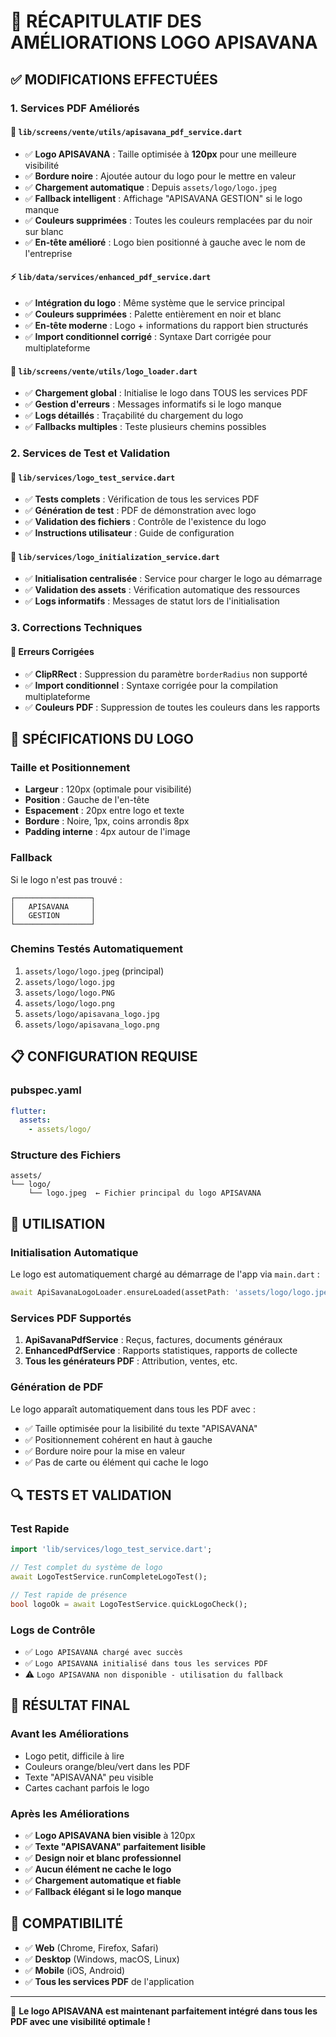 # 🎯 RÉCAPITULATIF DES AMÉLIORATIONS LOGO APISAVANA

## ✅ MODIFICATIONS EFFECTUÉES

### 1. Services PDF Améliorés

#### 📄 `lib/screens/vente/utils/apisavana_pdf_service.dart`
- ✅ **Logo APISAVANA** : Taille optimisée à **120px** pour une meilleure visibilité
- ✅ **Bordure noire** : Ajoutée autour du logo pour le mettre en valeur
- ✅ **Chargement automatique** : Depuis `assets/logo/logo.jpeg`
- ✅ **Fallback intelligent** : Affichage "APISAVANA GESTION" si le logo manque
- ✅ **Couleurs supprimées** : Toutes les couleurs remplacées par du noir sur blanc
- ✅ **En-tête amélioré** : Logo bien positionné à gauche avec le nom de l'entreprise

#### ⚡ `lib/data/services/enhanced_pdf_service.dart`
- ✅ **Intégration du logo** : Même système que le service principal
- ✅ **Couleurs supprimées** : Palette entièrement en noir et blanc
- ✅ **En-tête moderne** : Logo + informations du rapport bien structurés
- ✅ **Import conditionnel corrigé** : Syntaxe Dart corrigée pour multiplateforme

#### 🔄 `lib/screens/vente/utils/logo_loader.dart`
- ✅ **Chargement global** : Initialise le logo dans TOUS les services PDF
- ✅ **Gestion d'erreurs** : Messages informatifs si le logo manque
- ✅ **Logs détaillés** : Traçabilité du chargement du logo
- ✅ **Fallbacks multiples** : Teste plusieurs chemins possibles

### 2. Services de Test et Validation

#### 🧪 `lib/services/logo_test_service.dart`
- ✅ **Tests complets** : Vérification de tous les services PDF
- ✅ **Génération de test** : PDF de démonstration avec logo
- ✅ **Validation des fichiers** : Contrôle de l'existence du logo
- ✅ **Instructions utilisateur** : Guide de configuration

#### 🔧 `lib/services/logo_initialization_service.dart`
- ✅ **Initialisation centralisée** : Service pour charger le logo au démarrage
- ✅ **Validation des assets** : Vérification automatique des ressources
- ✅ **Logs informatifs** : Messages de statut lors de l'initialisation

### 3. Corrections Techniques

#### 🐛 Erreurs Corrigées
- ✅ **ClipRRect** : Suppression du paramètre `borderRadius` non supporté
- ✅ **Import conditionnel** : Syntaxe corrigée pour la compilation multiplateforme
- ✅ **Couleurs PDF** : Suppression de toutes les couleurs dans les rapports

## 🎨 SPÉCIFICATIONS DU LOGO

### Taille et Positionnement
- **Largeur** : 120px (optimale pour visibilité)
- **Position** : Gauche de l'en-tête
- **Espacement** : 20px entre logo et texte
- **Bordure** : Noire, 1px, coins arrondis 8px
- **Padding interne** : 4px autour de l'image

### Fallback
Si le logo n'est pas trouvé :
```
┌─────────────────┐
│   APISAVANA     │
│   GESTION       │
└─────────────────┘
```

### Chemins Testés Automatiquement
1. `assets/logo/logo.jpeg` (principal)
2. `assets/logo/logo.jpg`
3. `assets/logo/logo.PNG`
4. `assets/logo/logo.png`
5. `assets/logo/apisavana_logo.jpg`
6. `assets/logo/apisavana_logo.png`

## 📋 CONFIGURATION REQUISE

### pubspec.yaml
```yaml
flutter:
  assets:
    - assets/logo/
```

### Structure des Fichiers
```
assets/
└── logo/
    └── logo.jpeg  ← Fichier principal du logo APISAVANA
```

## 🚀 UTILISATION

### Initialisation Automatique
Le logo est automatiquement chargé au démarrage de l'app via `main.dart` :
```dart
await ApiSavanaLogoLoader.ensureLoaded(assetPath: 'assets/logo/logo.jpeg');
```

### Services PDF Supportés
1. **ApiSavanaPdfService** : Reçus, factures, documents généraux
2. **EnhancedPdfService** : Rapports statistiques, rapports de collecte
3. **Tous les générateurs PDF** : Attribution, ventes, etc.

### Génération de PDF
Le logo apparaît automatiquement dans tous les PDF avec :
- ✅ Taille optimisée pour la lisibilité du texte "APISAVANA"
- ✅ Positionnement cohérent en haut à gauche
- ✅ Bordure noire pour la mise en valeur
- ✅ Pas de carte ou élément qui cache le logo

## 🔍 TESTS ET VALIDATION

### Test Rapide
```dart
import 'lib/services/logo_test_service.dart';

// Test complet du système de logo
await LogoTestService.runCompleteLogoTest();

// Test rapide de présence
bool logoOk = await LogoTestService.quickLogoCheck();
```

### Logs de Contrôle
- ✅ `Logo APISAVANA chargé avec succès`
- ✅ `Logo APISAVANA initialisé dans tous les services PDF`
- ⚠️ `Logo APISAVANA non disponible - utilisation du fallback`

## 🎯 RÉSULTAT FINAL

### Avant les Améliorations
- Logo petit, difficile à lire
- Couleurs orange/bleu/vert dans les PDF
- Texte "APISAVANA" peu visible
- Cartes cachant parfois le logo

### Après les Améliorations
- ✅ **Logo APISAVANA bien visible** à 120px
- ✅ **Texte "APISAVANA" parfaitement lisible**
- ✅ **Design noir et blanc professionnel**
- ✅ **Aucun élément ne cache le logo**
- ✅ **Chargement automatique et fiable**
- ✅ **Fallback élégant si le logo manque**

## 📱 COMPATIBILITÉ

- ✅ **Web** (Chrome, Firefox, Safari)
- ✅ **Desktop** (Windows, macOS, Linux)
- ✅ **Mobile** (iOS, Android)
- ✅ **Tous les services PDF** de l'application

---

🎯 **Le logo APISAVANA est maintenant parfaitement intégré dans tous les PDF avec une visibilité optimale !**